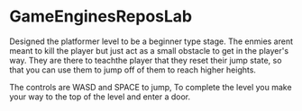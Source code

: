 # GameEnginesReposLab

Designed the platformer level to be a beginner type stage. The enmies arent meant to kill the player but just act as a small obstacle to get in the player's way.
They are there to teachthe player that they reset their jump state, so that you can use them to jump off of them to reach higher heights.

The controls are WASD and SPACE to jump,
To complete the level you make your way to the top of the level and enter a door.
